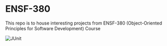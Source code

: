 # ENSF-380
This repo is to house interesting projects from ENSF-380 (Object-Oriented Principles for Software Development) Course

![JUnit](https://img.shields.io/badge/Junit5-25A162?style=for-the-badge&logo=junit5&logoColor=white)
